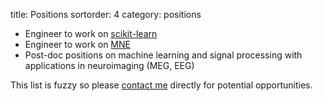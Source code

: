title: Positions
sortorder: 4
category: positions

- Engineer to work on [scikit-learn](http://scikit-learn.org)
- Engineer to work on [MNE](http://martinos.org/mne)
- Post-doc positions on machine learning and signal processing with applications in neuroimaging (MEG, EEG)

This list is fuzzy so please [contact me](mailto:alexandre.gramfort@telecom-paristech.fr) directly for potential opportunities.
